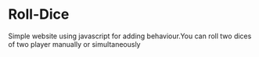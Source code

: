 # Roll-Dice
Simple website using javascript for adding behaviour.You can roll two dices of two player manually or simultaneously

